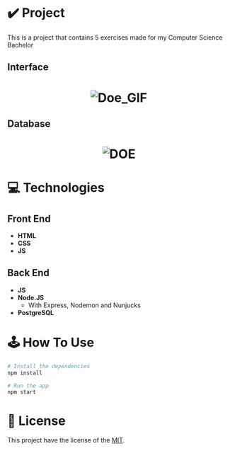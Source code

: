 # ✔️ Project
This is a project that contains 5 exercises made for my Computer Science Bachelor 

## Interface 
<h1 align="center">
    <img alt="Doe_GIF" title="Doe_Interface_GIF" src="github/Doe_Website_GIF.gif">
</h1>

## Database
<h1 align="center">
    <img alt="DOE" src="github/DB_Donors_IMG.png">
</h1>

# 💻 Technologies
## Front End
- **HTML**
- **CSS**
- **JS**
## Back End
- **JS**
- **Node.JS**
  - With Express, Nodemon and Nunjucks
- **PostgreSQL**

# 🕹️ How To Use
```bash
# Install the dependencies 
npm install

# Run the app
npm start
```

# 📝 License
This project have the license of the [MIT](./LICENSE).
